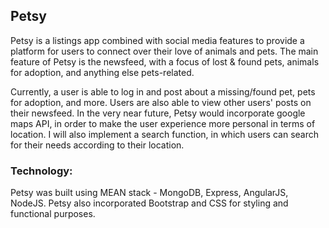<h2><strong>Petsy</strong></h2>

<p>Petsy is a listings app combined with social media features to provide a platform for users to connect over their love of animals and pets. The main feature of Petsy is the newsfeed, with a focus of lost & found pets, animals for adoption, and anything else pets-related.</p>

<p>Currently, a user is able to log in and post about a missing/found pet, pets for adoption, and more. Users are also able to view other users' posts on their newsfeed. In the very near future, Petsy would incorporate google maps API, in order to make the user experience more personal in terms of location. I will also implement a search function, in which users can search for their needs according to their location.</p>

<h3>Technology:</h3>
<p>Petsy was built using MEAN stack - MongoDB, Express, AngularJS, NodeJS. Petsy also incorporated Bootstrap and CSS for styling and functional purposes.</p>
